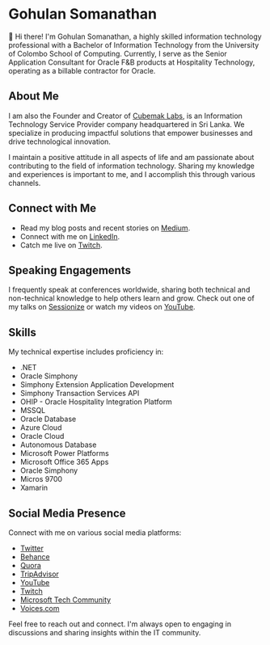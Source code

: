 # Gohulan Somanathan

👋 Hi there! I'm Gohulan Somanathan, a highly skilled information technology professional with a Bachelor of Information Technology from the University of Colombo School of Computing. Currently, I serve as the Senior Application Consultant for Oracle F&B products at Hospitality Technology, operating as a billable contractor for Oracle.

## About Me

I am also the Founder and Creator of [Cubemak Labs](https://cubemak.com), is an Information Technology Service Provider company headquartered in Sri Lanka. We specialize in producing impactful solutions that empower businesses and drive technological innovation.

I maintain a positive attitude in all aspects of life and am passionate about contributing to the field of information technology. Sharing my knowledge and experiences is important to me, and I accomplish this through various channels.

## Connect with Me

- Read my blog posts and recent stories on [Medium](https://medium.com/@gohulan).
- Connect with me on [LinkedIn](https://www.linkedin.com/in/gohulan/).
- Catch me live on [Twitch](https://www.twitch.tv/gohulan).

## Speaking Engagements

I frequently speak at conferences worldwide, sharing both technical and non-technical knowledge to help others learn and grow. Check out one of my talks on [Sessionize](https://sessionize.com/gohulan) or watch my videos on [YouTube](https://www.youtube.com/@sgohulan).

## Skills

My technical expertise includes proficiency in:

- .NET
- Oracle Simphony
- Simphony Extension Application Development
- Simphony Transaction Services API
- OHIP - Oracle Hospitality Integration Platform
- MSSQL
- Oracle Database
- Azure Cloud
- Oracle Cloud
- Autonomous Database
- Microsoft Power Platforms
- Microsoft Office 365 Apps
- Oracle Simphony
- Micros 9700
- Xamarin

## Social Media Presence

Connect with me on various social media platforms:

- [Twitter](https://twitter.com/gohulan)
- [Behance](https://www.behance.net/gohulan)
- [Quora](https://www.quora.com/profile/Gohulan)
- [TripAdvisor](https://www.tripadvisor.com/Profile/Gohulan)
- [YouTube](https://www.youtube.com/@sgohulan)
- [Twitch](https://www.twitch.tv/gohulan)
- [Microsoft Tech Community](https://techcommunity.microsoft.com/t5/user/viewprofilepage/user-id/451347#profile)
- [Voices.com](https://www.voices.com/profile/gohulan)

Feel free to reach out and connect. I'm always open to engaging in discussions and sharing insights within the IT community.
